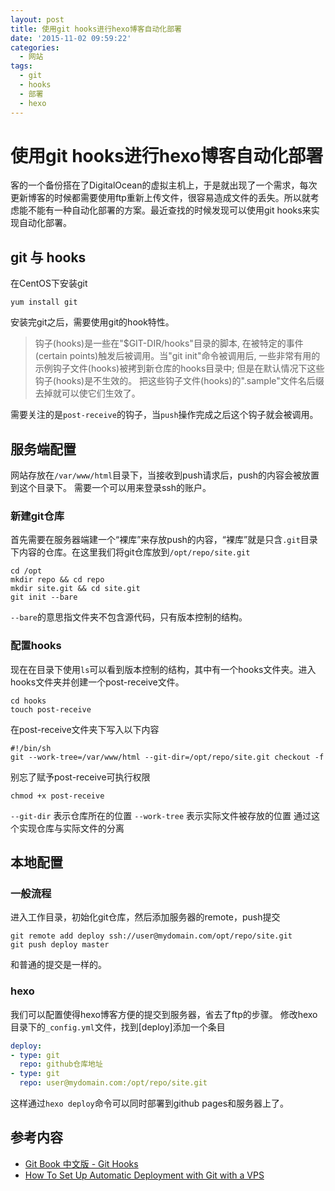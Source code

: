 ```yaml
---
layout: post
title: 使用git hooks进行hexo博客自动化部署
date: '2015-11-02 09:59:22'
categories:
  - 网站
tags:
  - git
  - hooks
  - 部署
  - hexo
---
```


# 使用git hooks进行hexo博客自动化部署

客的一个备份搭在了DigitalOcean的虚拟主机上，于是就出现了一个需求，每次更新博客的时候都需要使用ftp重新上传文件，很容易造成文件的丢失。所以就考虑能不能有一种自动化部署的方案。最近查找的时候发现可以使用git hooks来实现自动化部署。

## git 与 hooks

在CentOS下安装git

```
yum install git
```

安装完git之后，需要使用git的hook特性。

> 钩子(hooks)是一些在"$GIT-DIR/hooks"目录的脚本, 在被特定的事件(certain points)触发后被调用。当"git init"命令被调用后, 一些非常有用的示例钩子文件(hooks)被拷到新仓库的hooks目录中; 但是在默认情况下这些钩子(hooks)是不生效的。 把这些钩子文件(hooks)的".sample"文件名后缀去掉就可以使它们生效了。

需要关注的是`post-receive`的钩子，当`push`操作完成之后这个钩子就会被调用。

## 服务端配置

网站存放在`/var/www/html`目录下，当接收到push请求后，push的内容会被放置到这个目录下。
需要一个可以用来登录ssh的账户。

### 新建git仓库

首先需要在服务器端建一个“裸库”来存放push的内容，“裸库”就是只含`.git`目录下内容的仓库。在这里我们将git仓库放到`/opt/repo/site.git`

```shell
cd /opt
mkdir repo && cd repo
mkdir site.git && cd site.git
git init --bare
```

`--bare`的意思指文件夹不包含源代码，只有版本控制的结构。

### 配置hooks

现在在目录下使用`ls`可以看到版本控制的结构，其中有一个hooks文件夹。进入hooks文件夹并创建一个post-receive文件。

```shell
cd hooks
touch post-receive
```

在post-receive文件夹下写入以下内容

```shell
#!/bin/sh
git --work-tree=/var/www/html --git-dir=/opt/repo/site.git checkout -f
```

别忘了赋予post-receive可执行权限

```shell
chmod +x post-receive
```

`--git-dir` 表示仓库所在的位置
`--work-tree` 表示实际文件被存放的位置
通过这个实现仓库与实际文件的分离

## 本地配置

### 一般流程

进入工作目录，初始化git仓库，然后添加服务器的remote，push提交

```shell
git remote add deploy ssh://user@mydomain.com/opt/repo/site.git
git push deploy master
```

和普通的提交是一样的。

### hexo

我们可以配置使得hexo博客方便的提交到服务器，省去了ftp的步骤。
修改hexo目录下的`_config.yml`文件，找到[deploy]添加一个条目

```yaml
deploy:
- type: git
  repo: github仓库地址
- type: git
  repo: user@mydomain.com:/opt/repo/site.git
```

这样通过`hexo deploy`命令可以同时部署到github pages和服务器上了。

## 参考内容

+ [Git Book 中文版 - Git Hooks](http://gitbook.liuhui998.com/5_8.html)
+ [How To Set Up Automatic Deployment with Git with a VPS](https://www.digitalocean.com/community/tutorials/how-to-set-up-automatic-deployment-with-git-with-a-vps)
